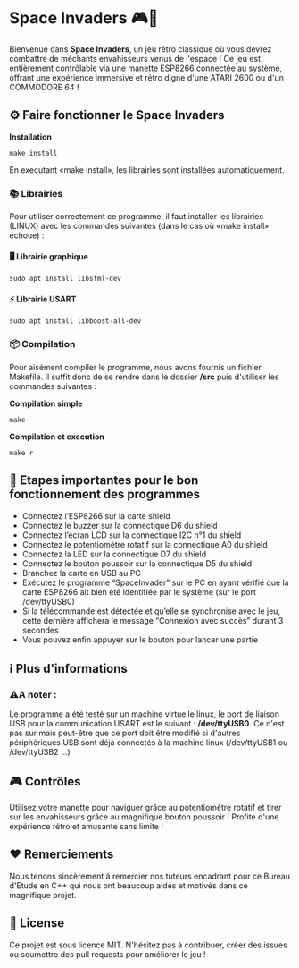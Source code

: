# Space Invaders 🎮🚀

Bienvenue dans **Space Invaders**, un jeu rétro classique où vous devrez combattre de méchants envahisseurs venus de l'espace !
Ce jeu est entièrement contrôlable via une manette ESP8266 connectée au système, offrant une expérience immersive et rétro digne d'une ATARI 2600 ou d'un COMMODORE 64 !

## ⚙️ Faire fonctionner le Space Invaders

**Installation**

    make install
En executant «make install», les librairies sont installées automatiquement.
### 📚 Librairies

Pour utiliser correctement ce programme, il faut installer les librairies (LINUX) avec les commandes suivantes (dans le cas où «make install» échoue) :

#### 🖥️ Librairie graphique
    sudo apt install libsfml-dev
#### ⚡ Librairie USART
    sudo apt install libboost-all-dev 

### 📦 Compilation

Pour aisément compiler le programme, nous avons fournis un fichier Makefile.
Il suffit donc de se rendre dans le dossier **/src** puis d'utiliser les commandes suivantes :

**Compilation simple**

    make   

**Compilation et execution**

    make r

## 📝 Etapes importantes pour le bon fonctionnement des programmes

* Connectez l’ESP8266 sur la carte shield
* Connectez le buzzer sur la connectique D6 du shield
* Connectez l’écran LCD sur la connectique I2C n°1 du shield
* Connectez le potentiomètre rotatif sur la connectique A0 du shield
* Connectez la LED sur la connectique D7 du shield
* Connectez le bouton poussoir sur la connectique D5 du shield
* Branchez la carte en USB au PC
* Exécutez le programme “SpaceInvader” sur le PC en ayant vérifié que la carte ESP8266 ait bien été identifiée par le système (sur le port /dev/ttyUSB0)
* Si la télécommande est détectée et qu’elle se synchronise avec le jeu, cette dernière affichera le message “Connexion avec succès” durant 3 secondes
* Vous pouvez enfin appuyer sur le bouton pour lancer une partie


## ℹ️ Plus d'informations

### ⚠️A noter :
Le programme a été testé sur un machine virtuelle linux, le port de liaison USB pour la communication USART est le suivant : **/dev/ttyUSB0**.
Ce n'est pas sur mais peut-être que ce port doit être modifié si d'autres périphériques USB sont déjà connectés à la machine linux (/dev/ttyUSB1 ou /dev/ttyUSB2 ...)

## 🎮 Contrôles

Utilisez votre manette pour naviguer grâce au potentiomètre rotatif et tirer sur les envahisseurs grâce au magnifique bouton poussoir ! Profite d'une expérience rétro et amusante sans limite !

## ♥️ Remerciements

Nous tenons sincèrement à remercier nos tuteurs encadrant pour ce Bureau d'Etude en C++ qui nous ont beaucoup aidés et motivés dans ce magnifique projet.

## 📑 License

Ce projet est sous licence MIT. N'hésitez pas à contribuer, créer des issues ou soumettre des pull requests pour améliorer le jeu !
